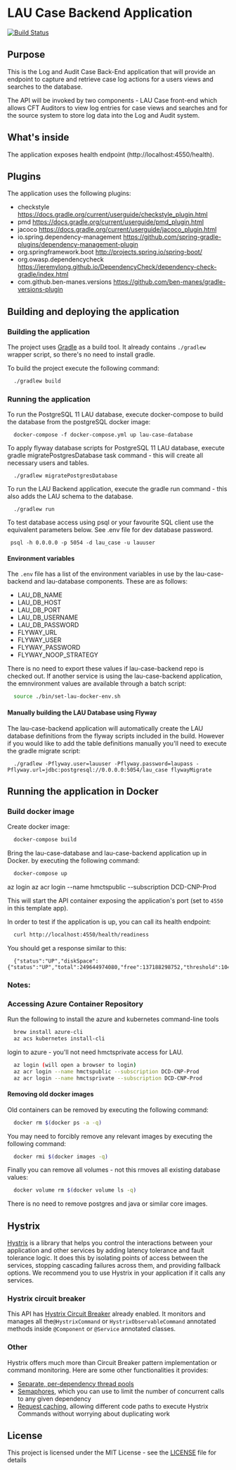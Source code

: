 # LAU Case Backend Application

[![Build Status](https://travis-ci.org/hmcts/lau-case-backend.svg?branch=master)](https://travis-ci.org/hmcts/lau-case-backend)

## Purpose

This is the Log and Audit Case Back-End application that will provide an endpoint to capture and retrieve case log actions for a users views and searches to the database.

The API will be invoked by two components - LAU Case front-end which allows CFT Auditors to view log entries for case views and searches and for the source system to store log data into the Log and Audit system.

## What's inside

The application exposes health endpoint (http://localhost:4550/health).

## Plugins

The application uses the following plugins:

  * checkstyle https://docs.gradle.org/current/userguide/checkstyle_plugin.html
  * pmd https://docs.gradle.org/current/userguide/pmd_plugin.html
  * jacoco https://docs.gradle.org/current/userguide/jacoco_plugin.html
  * io.spring.dependency-management https://github.com/spring-gradle-plugins/dependency-management-plugin
  * org.springframework.boot http://projects.spring.io/spring-boot/
  * org.owasp.dependencycheck https://jeremylong.github.io/DependencyCheck/dependency-check-gradle/index.html
  * com.github.ben-manes.versions https://github.com/ben-manes/gradle-versions-plugin

## Building and deploying the application

### Building the application

The project uses [Gradle](https://gradle.org) as a build tool. It already contains
`./gradlew` wrapper script, so there's no need to install gradle.

To build the project execute the following command:
```bash
  ./gradlew build
```

### Running the application

To run the PostgreSQL 11 LAU database, execute docker-compose to build the database from the postgreSQL docker image:
```
  docker-compose -f docker-compose.yml up lau-case-database
```

To apply flyway database scripts for PostgreSQL 11 LAU database, execute gradle migratePostgresDatabase task command - this will create all necessary users and tables.
```
  ./gradlew migratePostgresDatabase
```

To run the LAU Backend application, execute the gradle run command - this also adds the LAU schema to the database.
```
  ./gradlew run
```

To test database access using psql or your favourite SQL client use the equivalent parameters below. See .env file for dev database password.
 ```
  psql -h 0.0.0.0 -p 5054 -d lau_case -u lauuser
 ```

#### Environment variables

The `.env` file has a list of the environment variables in use by the lau-case-backend and lau-database components. These are as follows:
* LAU_DB_NAME
* LAU_DB_HOST
* LAU_DB_PORT
* LAU_DB_USERNAME
* LAU_DB_PASSWORD
* FLYWAY_URL
* FLYWAY_USER
* FLYWAY_PASSWORD
* FLYWAY_NOOP_STRATEGY

There is no need to export these values if lau-case-backend repo is checked out.
If another service is using the lau-case-backend application, the emnvironment values are available through a batch script:
```bash
  source ./bin/set-lau-docker-env.sh
```

#### Manually building the LAU Database using Flyway

The lau-case-backend application will automatically create the LAU database definitions from the flyway scripts included in the build.
However if you would like to add the table definitions manually you'll need to execute the gradle migrate script:
```
  ./gradlew -Pflyway.user=lauuser -Pflyway.password=laupass -Pflyway.url=jdbc:postgresql://0.0.0.0:5054/lau_case flywayMigrate
```

## Running the application in Docker

### Build docker image

Create docker image:
```bash
  docker-compose build
```

Bring the lau-case-database and lau-case-backend application up in Docker.
by executing the following command:
```bash
  docker-compose up
```

az login
az acr login --name hmctspublic --subscription DCD-CNP-Prod

This will start the API container exposing the application's port
(set to `4550` in this template app).

In order to test if the application is up, you can call its health endpoint:
```bash
  curl http://localhost:4550/health/readiness
```

You should get a response similar to this:
```
  {"status":"UP","diskSpace":{"status":"UP","total":249644974080,"free":137188298752,"threshold":10485760}}
```

### Notes:

### Accessing Azure Container Repository

Run the following to install the azure and kubernetes command-line tools
```bash
  brew install azure-cli
  az acs kubernetes install-cli
```
login to azure - you'll not need hmctsprivate access for LAU.
```bash
  az login (will open a browser to login)
  az acr login --name hmctspublic --subscription DCD-CNP-Prod
  az acr login --name hmctsprivate --subscription DCD-CNP-Prod
```

#### Removing old docker images

Old containers can be removed by executing the following command:
```bash
  docker rm $(docker ps -a -q)
```
You may need to forcibly remove any relevant images by executing the following command:
```bash
  docker rmi $(docker images -q)
```
Finally you can remove all volumes - not this rmoves all existing database values:
```bash
  docker volume rm $(docker volume ls -q)
```

There is no need to remove postgres and java or similar core images.


## Hystrix

[Hystrix](https://github.com/Netflix/Hystrix/wiki) is a library that helps you control the interactions
between your application and other services by adding latency tolerance and fault tolerance logic. It does this
by isolating points of access between the services, stopping cascading failures across them,
and providing fallback options. We recommend you to use Hystrix in your application if it calls any services.

### Hystrix circuit breaker

This API has [Hystrix Circuit Breaker](https://github.com/Netflix/Hystrix/wiki/How-it-Works#circuit-breaker)
already enabled. It monitors and manages all the`@HystrixCommand` or `HystrixObservableCommand` annotated methods
inside `@Component` or `@Service` annotated classes.

### Other

Hystrix offers much more than Circuit Breaker pattern implementation or command monitoring.
Here are some other functionalities it provides:
 * [Separate, per-dependency thread pools](https://github.com/Netflix/Hystrix/wiki/How-it-Works#isolation)
 * [Semaphores](https://github.com/Netflix/Hystrix/wiki/How-it-Works#semaphores), which you can use to limit
 the number of concurrent calls to any given dependency
 * [Request caching](https://github.com/Netflix/Hystrix/wiki/How-it-Works#request-caching), allowing
 different code paths to execute Hystrix Commands without worrying about duplicating work

## License

This project is licensed under the MIT License - see the [LICENSE](LICENSE) file for details

